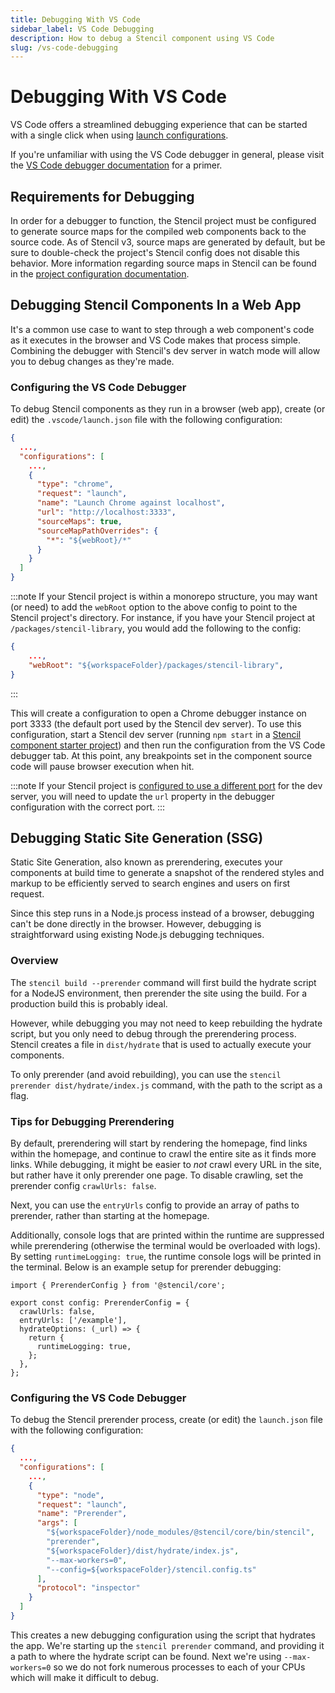 ```yaml
---
title: Debugging With VS Code
sidebar_label: VS Code Debugging
description: How to debug a Stencil component using VS Code
slug: /vs-code-debugging
---
```


# Debugging With VS Code

VS Code offers a streamlined debugging experience that can be started with a single click when using [launch configurations](https://code.visualstudio.com/docs/editor/debugging#_launch-configurations).

If you're unfamiliar with using the VS Code debugger in general, please visit the [VS Code debugger documentation](https://code.visualstudio.com/docs/editor/debugging) for a primer.

## Requirements for Debugging

In order for a debugger to function, the Stencil project must be configured to generate source maps for the compiled web components back to the source code. As of Stencil v3, source maps are generated by default, but be sure to double-check the project's Stencil config does not disable this behavior. More information regarding source maps in Stencil can be found in the [project configuration documentation](../config/01-overview.md#sourcemap).

## Debugging Stencil Components In a Web App

It's a common use case to want to step through a web component's code as it executes in the browser and VS Code makes that process simple. Combining the debugger with Stencil's dev server in watch mode will allow you to debug changes as they're made.

### Configuring the VS Code Debugger

To debug Stencil components as they run in a browser (web app), create (or edit) the `.vscode/launch.json` file with the following configuration:

```json title=".vscode/launch.json"
{
  ...,
  "configurations": [
    ...,
    {
      "type": "chrome",
      "request": "launch",
      "name": "Launch Chrome against localhost",
      "url": "http://localhost:3333",
      "sourceMaps": true,
      "sourceMapPathOverrides": {
        "*": "${webRoot}/*"
      }
    }
  ]
}
```

:::note
If your Stencil project is within a monorepo structure, you may want (or need) to add the `webRoot` option to the above config to point to the Stencil project's directory. For instance, if you have your Stencil project at `/packages/stencil-library`, you would add the following to the config:

```json
{
    ...,
    "webRoot": "${workspaceFolder}/packages/stencil-library",
}
```

:::

This will create a configuration to open a Chrome debugger instance on port 3333 (the default port used by the Stencil dev server). To use this configuration, start a Stencil dev server (running `npm start` in a [Stencil component starter project](https://stenciljs.com/docs/getting-started)) and then run the configuration from the VS Code debugger tab. At this point, any breakpoints set in the component source code will pause browser execution when hit.

:::note
If your Stencil project is [configured to use a different port](https://stenciljs.com/docs/dev-server#dev-server-config) for the dev server, you will need to update the `url` property in the debugger configuration with the correct port.
:::

## Debugging Static Site Generation (SSG)

Static Site Generation, also known as prerendering, executes your components at build time to generate a snapshot of the rendered styles and markup to be efficiently served to search engines and users on first request.

Since this step runs in a Node.js process instead of a browser, debugging can't be done directly in the browser. However, debugging is straightforward using existing Node.js debugging techniques.

### Overview

The `stencil build --prerender` command will first build the hydrate script for a NodeJS environment, then prerender the site using the build. For a production build this is probably ideal.

However, while debugging you may not need to keep rebuilding the hydrate script, but you only need to debug through the prerendering process. Stencil creates a file in `dist/hydrate` that is used to actually execute your components.

To only prerender (and avoid rebuilding), you can use the `stencil prerender dist/hydrate/index.js` command, with the path to the script as a flag.

### Tips for Debugging Prerendering

By default, prerendering will start by rendering the homepage, find links within the homepage, and continue to crawl the entire site as it finds more links. While debugging, it might be easier to _not_ crawl every URL in the site, but rather have it only prerender one page. To disable crawling, set the prerender config `crawlUrls: false`.

Next, you can use the `entryUrls` config to provide an array of paths to prerender, rather than starting at the homepage.

Additionally, console logs that are printed within the runtime are suppressed while prerendering (otherwise the terminal would be overloaded with logs). By setting `runtimeLogging: true`, the runtime console logs will be printed in the terminal. Below is an example setup for prerender debugging:

```tsx title="prerender.config.ts"
import { PrerenderConfig } from '@stencil/core';

export const config: PrerenderConfig = {
  crawlUrls: false,
  entryUrls: ['/example'],
  hydrateOptions: (_url) => {
    return {
      runtimeLogging: true,
    };
  },
};
```

### Configuring the VS Code Debugger

To debug the Stencil prerender process, create (or edit) the `launch.json` file with the following configuration:

```json title="launch.json"
{
  ...,
  "configurations": [
    ...,
    {
      "type": "node",
      "request": "launch",
      "name": "Prerender",
      "args": [
        "${workspaceFolder}/node_modules/@stencil/core/bin/stencil",
        "prerender",
        "${workspaceFolder}/dist/hydrate/index.js",
        "--max-workers=0",
        "--config=${workspaceFolder}/stencil.config.ts"
      ],
      "protocol": "inspector"
    }
  ]
}
```

This creates a new debugging configuration using the script that hydrates the app. We're starting up the `stencil prerender` command, and providing it a path to where
the hydrate script can be found. Next we're using `--max-workers=0` so we do not fork numerous processes to each of your CPUs which will make it difficult to debug.
